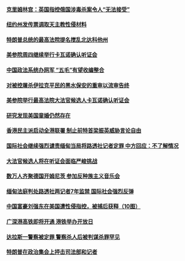 #### [克里姆林宫：英国指控俄国涉毒杀案令人“无法接受”](../pages/zvyyieoqvp/4561451.md) 

#### [纽约州发传票调取天主教性侵材料](../pages/zvyyieoqvp/4561001.md) 

#### [特朗普总统的最高法院提名搅乱北达科他州](../pages/zvyyieoqvp/4560999.md) 

#### [美参院周四继续举行卡瓦诺确认听证会](../pages/zvyyieoqvp/4560749.md) 

#### [中国政法系统办网军 “五毛”有望收编整合](../pages/zvyyieoqvp/4560222.md) 

#### [对被控屠杀伊拉克平民的黑水保安的重审以流审告终](../pages/zvyyieoqvp/4559377.md) 

#### [美参院举行最高法院大法官候选人卡瓦诺确认听证会](../pages/zvyyieoqvp/4559158.md) 

#### [研究发现美国童婚仍然存在](../pages/zvyyieoqvp/4557370.md) 

#### [香港民主派启动全港联署 制止前特首梁振英威胁言论自由](../pages/zvyyieoqvp/4557292.md) 

#### [国际社会继续强烈谴责缅甸当局将路透社记者定罪 中方回应：不了解情况](../pages/zvyyieoqvp/4556741.md) 

#### [大法官候选人将在听证会面临严峻挑战](../pages/zvyyieoqvp/4556259.md) 

#### [数万人齐聚德国开姆尼茨 参加反种族主义音乐会](../pages/zvyyieoqvp/4556197.md) 

#### [缅甸法庭判处路透社两记者7年监禁 国际社会强烈反弹](../pages/zvyyieoqvp/4555282.md) 

#### [中国富豪刘强东在美国遭性侵指控，被捕后获释（10图）](../pages/zvyyieoqvp/4554747.md) 

#### [广深港高铁即将开通 港铁举办开放日](../pages/zvyyieoqvp/4553987.md) 

#### [达拉斯一警察被定罪 警察杀人后被判谋杀罪罕见](../pages/zvyyieoqvp/4553570.md) 

#### [特朗普在政治集会上抨击司法部和记者](../pages/zvyyieoqvp/4553114.md) 

